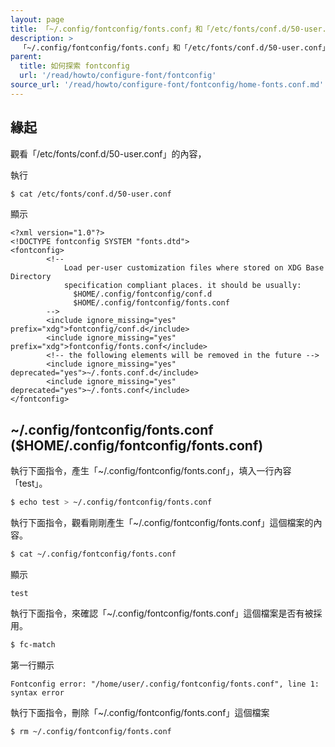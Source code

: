 ```yaml
---
layout: page
title: 「~/.config/fontconfig/fonts.conf」和「/etc/fonts/conf.d/50-user.conf」
description: >
  「~/.config/fontconfig/fonts.conf」和「/etc/fonts/conf.d/50-user.conf」
parent:
  title: 如何探索 fontconfig
  url: '/read/howto/configure-font/fontconfig'
source_url: '/read/howto/configure-font/fontconfig/home-fonts.conf.md'
---
```



## 緣起

觀看「/etc/fonts/conf.d/50-user.conf」的內容，

執行

``` sh
$ cat /etc/fonts/conf.d/50-user.conf
```

顯示

```
<?xml version="1.0"?>
<!DOCTYPE fontconfig SYSTEM "fonts.dtd">
<fontconfig>
        <!--
            Load per-user customization files where stored on XDG Base Directory
            specification compliant places. it should be usually:
              $HOME/.config/fontconfig/conf.d
              $HOME/.config/fontconfig/fonts.conf
        -->
        <include ignore_missing="yes" prefix="xdg">fontconfig/conf.d</include>
        <include ignore_missing="yes" prefix="xdg">fontconfig/fonts.conf</include>
        <!-- the following elements will be removed in the future -->
        <include ignore_missing="yes" deprecated="yes">~/.fonts.conf.d</include>
        <include ignore_missing="yes" deprecated="yes">~/.fonts.conf</include>
</fontconfig>

```

## ~/.config/fontconfig/fonts.conf ($HOME/.config/fontconfig/fonts.conf)

執行下面指令，產生「~/.config/fontconfig/fonts.conf」，填入一行內容「test」。

``` sh
$ echo test > ~/.config/fontconfig/fonts.conf
```

執行下面指令，觀看剛剛產生「~/.config/fontconfig/fonts.conf」這個檔案的內容。

``` sh
$ cat ~/.config/fontconfig/fonts.conf
```

顯示

```
test
```

執行下面指令，來確認「~/.config/fontconfig/fonts.conf」這個檔案是否有被採用。

``` sh
$ fc-match
```

第一行顯示

```
Fontconfig error: "/home/user/.config/fontconfig/fonts.conf", line 1: syntax error
```

執行下面指令，刪除「~/.config/fontconfig/fonts.conf」這個檔案

``` sh
$ rm ~/.config/fontconfig/fonts.conf
```
